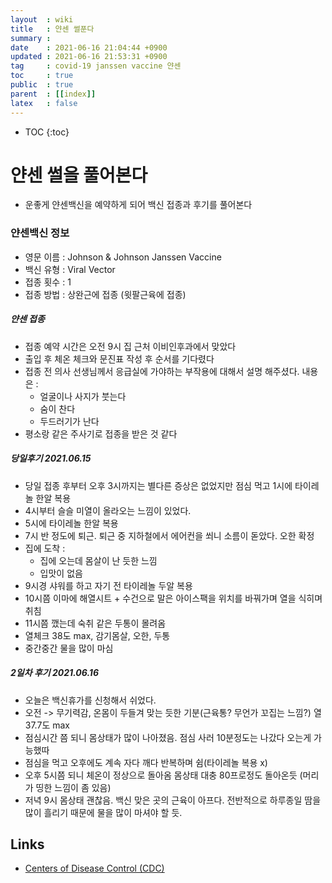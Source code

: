 ```yaml
---
layout  : wiki
title   : 얀센 썰푼다
summary : 
date    : 2021-06-16 21:04:44 +0900
updated : 2021-06-16 21:53:31 +0900
tag     : covid-19 janssen vaccine 얀센
toc     : true
public  : true
parent  : [[index]] 
latex   : false
---
```

* TOC
{:toc}

# 얀센 썰을 풀어본다
* 운좋게 얀센백신을 예약하게 되어 백신 접종과 후기를 풀어본다

### 얀센백신 정보
* 영문 이름 : Johnson & Johnson Janssen Vaccine
* 백신 유형 : Viral Vector
* 접종 횟수 : 1
* 접종 방법 : 상완근에 접종 (윗팔근육에 접종)

##### 얀센 접종
* 접종 예약 시간은 오전 9시 집 근처 이비인후과에서 맞았다
* 출입 후 체온 체크와 문진표 작성 후 순서를 기다렸다
* 접종 전 의사 선생님께서 응급실에 가야하는 부작용에 대해서 설명 해주셨다. 내용은 :
    * 얼굴이나 사지가 붓는다
    * 숨이 찬다
    * 두드러기가 난다
* 평소랑 같은 주사기로 접종을 받은 것 같다

##### 당일후기 2021.06.15
* 당일 접종 후부터 오후 3시까지는 별다른 증상은 없었지만 점심 먹고 1시에 타이레놀 한알 복용
* 4시부터 슬슬 미열이 올라오는 느낌이 있었다.
* 5시에 타이레놀 한알 복용
* 7시 반 정도에 퇴근. 퇴근 중 지하철에서 에어컨을 쐬니 소름이 돋았다. 오한 확정
* 집에 도착 :
    * 집에 오는데 몸살이 난 듯한 느낌
    * 입맛이 없음
* 9시경 샤워를 하고 자기 전 타이레놀 두알 복용
* 10시쯤 이마에 해열시트 + 수건으로 말은 아이스팩을 위치를 바꿔가며 열을 식히며 취침
* 11시쯤 깼는데 숙취 같은 두통이 몰려옴
* 열체크 38도 max, 감기몸살, 오한, 두통
* 중간중간 물을 많이 마심

##### 2일차 후기 2021.06.16
* 오늘은 백신휴가를 신청해서 쉬었다.
* 오전 -> 무기력감, 온몸이 두들겨 맞는 듯한 기분(근육통? 무언가 꼬집는 느낌?) 열 37.7도 max
* 점심시간 쯤 되니 몸상태가 많이 나아졌음. 점심 사러 10분정도는 나갔다 오는게 가능했따
* 점심을 먹고 오후에도 계속 자다 깨다 반복하며 쉼(타이레놀 복용 x)
* 오후 5시쯤 되니 체온이 정상으로 돌아옴 몸상태 대충 80프로정도 돌아온듯 (머리가 띵한 느낌이 좀 있음)
* 저녁 9시 몸상태 괜찮음. 백신 맞은 곳의 근육이 아프다. 전반적으로 하루종일 땀을 많이 흘리기 때문에 물을 많이 마셔야 할 듯. 
  
## Links
* [Centers of Disease Control (CDC)](https://www.cdc.gov/coronavirus/2019-ncov/vaccines/different-vaccines/janssen.html)
